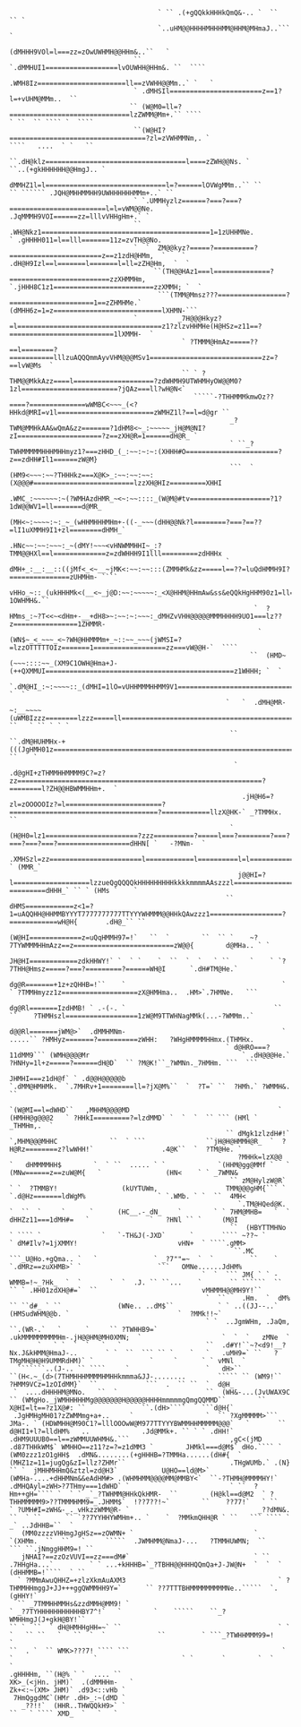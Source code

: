 ```
                                     ` `` .(+gQQkkHHHkQmQ&-.. `  ``  `` `
                                     `..uHM@@HHHHMHHHMM@HHM@MHmaJ..```  `
                                     (dMHHH9VOl=l===zz=zOwUWHMH@@HHm&..``   `
                               `` `.dMMHUI1==================lvOUWHH@HHm&. ``  ````
                                  .WMH8Iz======================ll==zVWHH@@Mm..` `   `
                               ` .dMHSIl=======================z==1?l=+vUHM@MMm..  ``
                              `` (W@M0=ll=?==============================lzZWMM@Mm+.`` ````                          ` ``  `` ```` `  ````
                               ``(W@HI?==================================?zl=zVWHMMNm,. `                              ````   ....  ` `   ``
                               ``.dH@klz===================================l====zZWH@@Ns. `                        ``..(+gkHHHHHH@@HmgJ.. `
                                  dMMHZ1l=l==============================l=?======lOVWgMMm..`` ``       `` `````` .JQH@MHHMMHH9UWHHHHHHMMm+..` ``
                               ` `.UMMHyzlz======?===?===?========================l=l=vWM@@Ne.   `             .JqMMMH9VOI======zz=lllvVHHgHm+.` `
                               ``  .WH@Nkz1==========================================1=1zUHHMNe.           ` .gHHHH011=l==lll=======11z=zvTH@@No.
                               `  `  ZM@@kyz?=====?==========?=======================z==z1zdH@HMm,  `    ` .dH@H9Izl==l=======l=======l=ll=zZH@Hm,  `  `
                                    ``(TH@@HAz1===l==============?=========================zzXHMMHm,    `.jHHH8C1z1=========================zzXMMH; `  `
                                     ```(TMM@Mmsz???=================?=====================1==zZHMHMe.` (dMHH6z=1=z===========================lXHMN-```
                               `          _7H@@@Hkyz?=l====================================z1?zlzvHHMHe(H@HSz=z11==?==========================1lXMMH-  `
                                           ` ?TMMM@HmAz=====??==l========?===========lllzuAQQQmmAyvVHM@@@MSv1============================zz=?==lvW@Ms  `
                                           `` ` ?THM@@MkkAzz====l====================?zdWHMH9UTWHMHyOW@@M0?1zl========================?jQAz===ll?wH@N<`
                                              `````-?THHMMMkmwOz??====?==============wWMBC<~~~_(<?HHkd@MRI=v1l========================zWMHZ1l?==l=d@gr ``
                                                       _?TWM@MMHkAA&wQmA&zz=======?1dHM8<~_:~~~~~_jH@M@NI?zI=====================?z==zXH@R=1======dH@R_ `
                                                       ` ``_?TWHMMMMMHHHMHHmyz1?===zHHD_(_:~~:~:~:(XHHH#O=======================?z==zdHH#Il1======zW@M}
                                                       ```  ` (HM9<~~~:~~?THHHkz===X@K>_:~~:~~:~~:(X@@@#=========================lzzXH@HIz=========XHHI
                                                             .WMC_:~~~~~~:~(?WMHAzdHMR_~<~:~~::::_(W@M@#tv====================?1?1dW@@WV1=ll=======d@MR_
                                                             (MH<~:~~~~:~:_~_(wHHMHHHMHm+-((-_~~~(dHH@@Nk?l========?===?==??=lI1uXMMH9I1+zl========dHMH_`
                                                             .HNc~~:~~:~~~:_~(dMY!~~~<vHNWMMHHI~_:?TMM@@HXl==l=============z=zdWHHH9I1lll=========zdHHHx
                                                      `       dMH+_:__:__::((jMf<_<~__~jMK<:~~:~~:::(ZMMHMk&zz=====l==??=luQdHMMH9I?===============zUHMHm- ````
                                                               vHHo_~::_(ukHHHMk<(__<~_j@D:~~:~~~~~:_<X@HHM@HHmAw&ss&eQQkHgHHM90z1=ll==============?1OWHMH&.``
                                                             `  ?HMms_:~?T<<~<dHm+-__+dH8>~:~~:~:~~~:_dMHZvVHH@@@@@MMMHHHH9UO1===lz??z================1ZHMMR-
                                                              `  (WN$~_<_~~~_<~?WH@HHMMMm+_~::~~_~~~(jWMSI=?=lzzOTTTTTOIz=======1==================zz===vW@@H-`  ````
                                                            ``  (HMD~(~~~::::~~_(XM9C1OWH@Hma+J-(++QXMMUI===============================================z1WHHH; `  `
                                                             `.dM@HI_:~:~~~~::_(dMHI=1lO=vUHHMMMHHMM9V1===================================================zXHMN+ `  `
                                                      `   `  .dMH@MR-~:__~~~~(uWMBIzzz========lzzz=====ll================================================11OUHMN- ``   ` `` ` ` `
                                                       `` ``.dM@HUHMHx-+(((JgHMH01z========================================================================zzW@@HQgaJ-.. ``    `
                                                        `  .d@gHI+zTHMMHHMMMM9C?=z?zz=============================================================?========l?ZH@@HBWMMHHm+.  `
                                                          .jH@H6=?zl=zOOOOOIz?=l========================?=====================================?============llzX@HK-` _?TMMHx.  ``
                                                       `  (H@H0=lz1=======================?zzz==========?=====l===?========?===?===?===?===?==================dHHN[ `   -?MNm-  `
                                                         .XMHSzl=zz=======================l============l==========l=l=========================================zd@Mb.`   ` (MMR_`
                                                         j@@HI=?l===================lzzueQgQQQQkHHHHHHHHHkkkkmmmmAAszzzl=============================?=========dHHH_` `` ` (HMs `    `
                                                      `` dHMS============z<1=?1=uAQQHH@HHMMBYYYT7777777777TTYYYWHMMM@@HHkQAwzzz1==================?============wH@H{       .dH@_`` ``
                                                        (W@HI=============z=uQqHMMH97=!`   ``  `        ``  `` `    ~?7TYWMMMHHmAzz==z=========================zW@@{        d@MHa.. ` `
                                                        JH@HI============zdkHHWY!` `  ` `    `  ``  `  `   ` ``     `    ` `?7THH@Hmsz=====?===?=========?======WH@I      `.dH#TM@He.`
                                                        dg@R=======+1z+zQHHB=!``    `                                       `  ` ?TMMHmyzz1z===================zX@HMHma..  .HM>`.7HMNe.   ```
                                                        dg@Rl=======IzdHMB! ` .-(-. `                                     ``  ``    ?THMHszl==================1zW@M9TTWHNagMMk(...-?WMMm..`
                                                        d@@Rl=======jWM@>`  .dMMHMNm-                                       `  .....`` ?HMHyz=======?==========zWHH:   ?WHgHMMMMHHmx.(THMHx.
                                                      ` d@HRO===?11dMM9``` (WMH@@@@Mr                                      ` .dH@@@He.`  ?HNHy=1l+z=====?======dH@D`  `` ?M@K!``_?WMNn._7HMHm. ```  ```
                                                        JHMHI===z1dH@f` ` .d@@H@@@@@b                                      `.dMM@HMHMk.  `.7MHRv+1========ll=?jX@M%``  `  ?T=` ``  ?HMh.` ?WMMH&.   ``
                                                       `(W@MI==l=dWHD``   ,MHHM@@@@MD                                     ` (HMHH@g@@@2   ` ?HHkI=========?=lzdMMD` `  `  `  `` ``` (HMl `  _THMHm,.  `
                                                      `` dMgk1zlzdH#!`   `,MHM@@@MHHC             ``  ` ```               ``jH@H@HMMH@R_  `  ?H@Rz========z?lwWHH!`                 .4@K``  `  ?TM@He. `
                                                         ?MHHk=lzX@@   `   dHMMMMHH$        `  ` ``  ..... ` `             `(HHM@gg@MMf `   ` (MNw======z==zuW@M{   `                (HN<    ` ` _7WMN&
                                                       `` zM@HylzW@R`  ` `  ?TMMBY!                (kUYTUWm,                 TMM@@@gHM{``` ` `.d@Hz=======ldWgM%                  ` `.WMb. ` `  ``  4MH<
                                                         `.TM@HQed@K.  `  ``  `     `      `      (HC__.-_dN_    `        ` ` 7HM@MHB=   `  `  dHHZz11===1dMH#=   `               `   ?HNl `` `     (M@I
                                                       ``  (HBYTTMHNo ` ```` `               `   `-TH&J(-JXD`      `       ```` ~??~ `       ` dM#Ilv?=1jXMMY!                         vHN+  ` ````.gMM>
                                                        ``.MC ```_U@Ho.+gQma.. `   `              ` _?7""=~  `  `         ``    `            `.dMRz==zuXHMB>` `                   ```   OMNe......JdHM%
                                                `  `  ``` JM{ ` ` -WMMB=!~_?Hk_  `  `       `  `  .J. `` ``...    `       `` ``````  ``  `` ` .HH01zdXH@#=`  ``                          vMHMMH@@MH9Y!``
                                                 `  ``    .Hm.  `  dM% `` ``d#_ ` ``              (WNe.. ..dM$``           ` ` ..((JJ--..`   (HMSudWHM@@b. `                           `  ?MMk!!~`
                                                 ` `  ..JgmWHm, .JaQm,  ``.(WR-.`   `      `     `` ?TWHHB9=`               .ukMMMMMMMMMHm-.jH@@HM@MH0XMN;  `                    `  `  `   zMNe  `
       `   ` `  `  `   `   `                     ``  .d#Y!``~?<d9!__?Nx.J&kHMM@HmaJ-..       ` `  ``  ``` `` `    `   `   .uMH9=` ``   ?TMgMH@H@H9UMMRdHM)` `              `     `      ` ` vMNl  `
  ```````..(J-.. `` ````     `                   `   dH>``  ``(H<.~_(d>(7THMHHHMMMMHMHHkmmma&JJ-........        ````` `` (WM9!``         ?HMM9VCz=1zOIdMM}`  ``            ```  .  `` ``  `  d@H_
 `  ....dHHHHM@MNo.   ``  `                      ``  (WH&-...(JvUWAX9C  `` (WMgHo._jWMHHHHHMg@@@@@@@H@@@@@HHHHmmmmmgQmgQQMMD``        ``  X@HI=lt==?z1X@#: ``              ``.(dH>````    ```d@H{`
 .JgHMHgMH01?zZWMMmg+a+..     `                  `  `` ?XgMMMMM>``` JMa-. ` (HDWMHH@M90C1?=lllOOOwW@M977TTYYYBWMMHHMMMMM@@@`   `       `` d@HI1+l?=lldHM%   ..             .Jd@MMk+. `` ` ` .dHH!`
.dHM9UUUB0==l==zWMMUUWHMH&.```                         ,gC<(jMD    .d87THHkWM$` WMHHO==z11?z=?=z1dMM3 `        JHMkl===d@M$` dHo.```` `  (WM0zzz1zO1gHH$  .dMN&........(+gHHHB=?TMMHa......(dH#{  `
(MHZ1z=11=jugQg&zI=llz?ZHMr``                          .THgWUMb.` .(N}    `` `  jMHHMHHmQ&ztzl=zd@H3`           U@HO==ld@M>` (WMHa-....+dHHMNm&&eAdHM#> .(WHMHMM@@@@MM@MMBY<`  ``-?THMH@MMMMHY!`
.dMHQAyl=zWH>?7THmy===1dWHD` `                         ` ``  ?Hm++gH=```` `  ` ` _`_?TWHMM@HHkQkHMR-  ``        (H@kl==d@M2  ` ?THHMMMMM9>??TMMMHMM9=_.JHMM$`  !??7??!~`        ``    ??77!`   ` ``
` ?UMH#I=zWH&-_._vHkzzWMM@R- `                                _??dMN&. ``  ` ``      `` `??7YYHHYWMHm+.. `    `  ?MMkmQHH@R ` ``   ``` ```` `  _` ..JdHHB=``  `
   (MM0zzzzVHHmgJgHSz==zOWMN+ `                              `  `(XHMm.  ``  ``   `     `````  .JWMHMM@NmaJ-...   ?TMMHUWMN;  ``      ``` ``.jNmggHHM9=! ``
   jNHAI?==zzOzVUVI==zz===dM#`                               ` `` .7HHgHa...`         ` ` ...+kHHHB=`_?TBHH@@HHHQQmQa+J-JW@N+  `  `  `     (dHHMMB=!````  ` ``
  ` ?MMmAwuQHHZ=+zlzXkmAuAXM3                                      ` ?THMMHHmggJ+JJ+++ggQWMMHH9Y=`      `` ??7TTTBHMMMMMMMMMNe..`````  `.(gHHY!`
  `` _7TMMHHMMHs&zzdMMH@MM9! `                                        ` _?7TYHHHHHHHHHHHBY7^!`   `        `    `````    ``_?WMHHmgJ(J+gkH@BY!``
`` `  ``  ` dH@HMHHgHH=~` ``                                       ` `  `   `` ``   `   ``  `  `             ``         ` ```_?TWHHMMM99=!      `
``  . `  `` WMK>???7! ```` ```                                      `    `                    `                     ` `       `        `  `    `
.gHHHHm, ``(H@% ` `  .... ``
XK>_(<jHn. jHM)`  .(dMMHHm-   `
Zk+<:~(XM> JHM)` .d93<::vHb `
 7HmQggdMC`(HMr .dH>_:~(dMD `
   _??!!`  (HHR..THWQQkH9>` `
``   ` ```` XMD_  `   `   `
```
